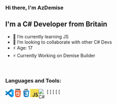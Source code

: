 ### Hi there, I'm AzDemise

## I'm a C# Developer from Britain

- 🌱 I’m currently learning JS
- 👯 I’m looking to collaborate with other C# Devs
- ⚡ Age: 17
- ⚡ Currently Working on Demise Builder


<br />

### Languages and Tools:

[<img align="left" alt="Visual Studio Code" width="26px" src="https://raw.githubusercontent.com/github/explore/80688e429a7d4ef2fca1e82350fe8e3517d3494d/topics/visual-studio-code/visual-studio-code.png" />
[<img align="left" alt="HTML5" width="26px" src="https://raw.githubusercontent.com/github/explore/80688e429a7d4ef2fca1e82350fe8e3517d3494d/topics/html/html.png" />
[<img align="left" alt="CSS3" width="26px" src="https://raw.githubusercontent.com/github/explore/80688e429a7d4ef2fca1e82350fe8e3517d3494d/topics/css/css.png" />
[<img align="left" alt="JavaScript" width="26px" src="https://raw.githubusercontent.com/github/explore/80688e429a7d4ef2fca1e82350fe8e3517d3494d/topics/javascript/javascript.png" />
[<img align="left" alt="C#" width="26px" src="https://cdn.discordapp.com/attachments/911355467605884962/914289827153846312/0_JLPdbimCEnWB8qJL.png" />

<br />
<br />


